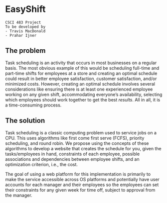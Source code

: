 # EasyShift

    CSCI 483 Project
    To be developed by
    - Travis MacDonald
    - Prahar Ijner

## The problem 
Task scheduling is an activity that occurs in most businesses on a regular basis. The most obvious example of this would be scheduling full-time and part-time shifts for employees at a store and creating an optimal schedule could result in better employee satisfaction, customer satisfaction, and/or minimized costs. However, creating an optimal schedule involves several considerations like ensuring there is at least one experienced employee working on any given shift, accommodating everyone’s availability, selecting which employees should work together to get the best *results*. All in all, it is a time-consuming process.

## The solution
Task scheduling is a classic computing problem used to service jobs on a CPU. This uses algorithms like first come first serve (FCFS), priority scheduling, and round robin. We propose using the concepts of these algorithms to develop a website that creates the schedule for you, given the tasks/employees in hand, constraints of each employee, possible associations and dependencies between employee shifts, and an optimization criterion, i.e., the cost.

The goal of using a web platform for this implementation is primarily to make the service accessible across OS platforms and potentially have user accounts for each manager and their employees so the employees can set their constraints for any given week for time off, subject to approval from the manager.

